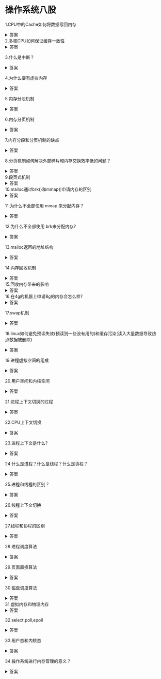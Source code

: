 # 操作系统八股

1.CPU中的Cache如何将数据写回内存

<details>
    <summary>答案</summary>
    <p>
        有两种方式，写直达和写回
        写直达，首先判断该数据是否存在Cache中，如果存在，则写入Cache，再写入内存。否则直接写入内存
        写回，首先判断该数据是否存在Cache中，如果存在，则直接写入Cache，将其标记为脏，如果不存在，定位到对应的Cache块，如果该块为脏，则先将其写入内存，然后再将要写入的数据从内存读出，再写入到Cache，标记为脏。如果该块不为脏，则将要写入的数据从内存读出，然后将要写入的数据写入Cache
    </p>
</details>
2.多核CPU如何保证缓存一致性

<details>
    <summary>答案</summary>
    <p>
        通过基于总线嗅探机制的MESI协议，维护了已修改，独占，共享，已失效四个状态。根据来自本地核心的请求，或者是来自其他CPU核心通过总线传输过来的请求，从而构成一个流动的状态机，对于处于已修改或独占状态的CacheLine，修改数据时，不需要发送广播给其他CPU核心
        总线嗅探协议无法保证事务的串行化，而MESI协议很好的解决了这个问题
    </p>
</details>

3.什么是中断？

<details>
    <summary>答案</summary>
    <p>
        中断是操作系统用来打断当前执行的进程，转而执行中断处理程序的一种机制
        分为硬中断和软中断，硬中断是由硬件触发中断，用于快速处理中断，软中断，由内核触发中断，用来异步的完成硬中断没完成的工作
    </p>
</details>

4.为什么要有虚拟内存

<details>
    <summary>答案</summary>
    <p>
        1.虚拟内存使得进程的运行内存可以超过物理内存的大小，因为程序符合局部性原理，CPU访问内存会有很明显的重复访问的倾向性，对于那些没有经常访问的数据，我们可以将其换出物理内存
        2.虚拟内存使得每个进程都有自己的页表，每个进程的虚拟内存空间都是独立的，解决了多进程地址空间冲突的问题
        3.虚拟内存的页表中记录了一个页的读写权限，再内存访问方面，为操作系统提供了更好的安全性
    </p>
</details>

5.内存分段机制

<details>
    <summary>答案</summary>
    <p>
         内存分段机制将一个程序分成多个逻辑段，如代码段，栈段，堆段，数据段，每个段有自己的属性，分段机制下，虚拟地址由段选择因子和段内偏移组成。段选择因子包括段号，段的界限，段的特权等级。
    </p>
</details>

6.内存分页机制

<details>
    <summary>答案</summary>
    <p>
        将整个虚拟内存和物理内存都分成固定大小的页，页与页之间是紧密排列的，不会有外部碎片。分页机制下，虚拟地址由页号和页内偏移量组成，然后通过页表，将虚拟地址中的页号映射到物理页号。
    </p>
</details>

7.内存分段和分页机制的缺点

<details>
    <summary>答案</summary>
    <p>
        分段机制的缺点是容易产生外部碎片，内存交换效率低，因为容易产生外部碎片，所以经常需要将数据交换到磁盘，但是磁盘访问速度太慢，所以会导致内存交换效率很低
        分页机制的缺点是容易产生内部碎片，因为分页机制的最小单位是页，所以即使程序不足一页，也只能分配一页
    </p>
</details>

8.分页机制如何解决外部碎片和内存交换效率低的问题？

<details>
    <summary>答案</summary>
    <p>
        因为分页机制的页与页之间都是紧密排列的，所以不会有外部碎片，当内存空间不足时，会将少数的一个或几个页换出到磁盘上，不会花太多时间，因此内存交换效率比较高
    </p>
</details>
9.段页式机制

<details>
    <summary>答案</summary>
    <p>
        先将程序划分成多个有逻辑意义的段，再将每个段分成多个页。每个程序一个段表，每个段由有一张页表，在段页式机制下，虚拟地址由段号，段内页号，页内偏移组成。
    </p>
</details>
10.malloc通过brk()和mmap()申请内存的区别

<details>
    <summary>答案</summary>
    <p>
        1.通过brk()方式申请内存时，free释放内存时，并不会把内存归还给操作系统，而是在malloc的内存池中，待下次使用
        2.通过mmap()方式申请内存时，free释放内存时，会把内存归还给操作系统，内存得到真正的释放
    </p>
</details>

11.为什么不全部使用 mmap 来分配内存？

<details>
    <summary>答案</summary>
    <p>
        因为使用mmap分配内存会导致每次都发生运行态的切换，还会导致缺页中断，会导致CPU消耗太大
    </p>
</details>

12.为什么不全部使用 brk来分配内存?

<details>
    <summary>答案</summary>
    <p>
        brk分配内存很容易造成内存碎片，对于小块内存，堆内会产生越来越多的不可用的碎片，从而造成内存泄漏
    </p>
</details>

13.malloc返回的地址结构

<details>
    <summary>答案</summary>
    <p>
        包括内存的头信息和用户使用的内存块
    </p>
</details>

14.内存回收机制

<details>
    <summary>答案</summary>
    <p>
        当内存分配时，可分配内存不够就会触发后台内存回收，这个回收过程是异步的，然后检查是否有足够的空闲物理内存，如果还不够，则启用直接内存回收，这是同步的过程。如果还不够，则会触发OOM机制。内存回收的时候，对于文件页，如果是脏页，先写入磁盘，再回收，否则，直接回收，对于匿名页，先写入磁盘，再回收。在回收时，会从通过LRU算法，取出队尾的内存页，因为他是很少被访问的，将其回收
    </p>
</details>
15.回收内存带来的影响


<details>
    <summary>答案</summary>
    <p>
        1.对于后台内存回收，是异步回收的，因此不会阻塞进程
        2.对于直接内存回收，是同步回收的，会阻塞进程，这会造成很长时间的延迟，以及系统的CPU利用率会身高，导致系统负载升高
    </p>
</details>
16.在4g的机器上申请8g的内存会怎么样?

<details>
    <summary>答案</summary>
    <p>
        首先要考虑是32位还是64位的操作系统，32位可申请的内存是3G，64位可申请俄内出是128T。
        如果超过对应的，将会申请失败。然后考虑是否访问内存，如果不访问，因为保存虚拟内存的数据结构需要内存，所以只要物理内存充足，就可以申请成功。如果物理内存不足，开启swap机制也可以申请成功。如果访问，超过物理内存后，不开启swap机制将会触发OOM。
    </p>
</details>

17.swap机制

<details>
    <summary>答案</summary>
    <p>
        当系统内存不足或大量内存闲置时，swap机制会将进程暂时不用的内存数据存储到磁盘中，并释放这些数据的内存。当进程再次访问这些内存时，再把它们从磁盘读到内存中来
    </p>
</details>

18.linux如何避免预读失效(预读到一些没有用的)和缓存污染(读入大量数据导致热点数据被删除)

<details>
    <summary>答案</summary>
    <p>
        linux是基于LRU算法，将其划分成活跃链表和非活跃链表，预读的页加入到非活跃链表的头部，当页被真正访问时，才将页插入活跃链表头部，如果预读的页没有被访问，也不会影响活跃链表中的热点数据
        缓存污染是因为大量数据直接进入活跃链表，所以我们要提高进入活跃链表的门槛，因为大量的数据只会被读入一次，因为不会被加入到活跃链表，而造成热点数据被替换掉
    </p>
</details>

19.进程虚拟空间的组成

<details>
    <summary>答案</summary>
    <p>
        由栈，文件映射和匿名映射区，堆，BSS段，数据段，代码段组成。BSS段是未初始化的数据，文件映射和匿名映射区就是通过mmap申请的内存
    </p>
</details>

20.用户空间和内核空间

<details>
    <summary>答案</summary>
    <p>
        用户空间是应用程序的运行空间。内核空间是内核的运行空间，
        进程在用户态时，只能访问用户空间。只有进入内核态，才能访问内核空间
    </p>
</details>

21.进程上下文切换的过程

<details>
    <summary>答案</summary>
    <p>
       首先会从用户态切换到内核态，然后保存进程上下文，然后加载另一个进程的进程上下文。
    </p>
</details>

22.CPU上下文切换

<details>
    <summary>答案</summary>
    <p>
        先将CPU上下文(CPU寄存器和程序计数器)保存起来，然后加载新任务的上下文到寄存器和程序计数器中，最后再跳转到程序计数器所指的新位置
    </p>
</details>

23.进程上下文是什么?

<details>
    <summary>答案</summary>
    <p>
        进程上下文包括寄存器，程序计数器，栈指针，PCB，核心栈，页表等信息
    </p>
</details>

24.什么是进程？什么是线程？什么是协程？

<details>
    <summary>答案</summary>
    <p>
        进程是执行中的程序。线程是进程的一个执行流程。协程是一种用户态的，不被操作系统所管理的，完全由用户控制的，比线程更加轻量级的存在
    </p>
</details>

25.进程和线程的区别？

<details>
    <summary>答案</summary>
    <p>
        1.进程是资源分配的单位，线程是CPU调度的单位
        2.进程拥有完整的资源，而线程只独享必不可少的资源，如寄存器和栈
        3.进程上下文切换需要保存更多的上下文信息，而因为同一进程的线程共享了进程的信息，故需要保存的上下文更少
        4.多进程可以充分利用多核CPU进行并发处理，而多线程依赖于单个CPU的多个执行单元进行并发执行
        5.线程之间的访问需要进行协同和同步，否则会出现竞争条件和死锁。
    </p>
</details>

26.线程上下文切换

<details>
    <summary>答案</summary>
    <P>
        如果两个线程属于同一个进程，则只需要切换线程的私有数据和寄存器等数据
        如果两个线程不属于同一个进程，则和进程上下文切换一样。
    </P>
</details>

27.线程和协程的区别

<details>
    <summary>答案</summary>
    <p>
        1.线程的调度由操作系统控制，而协程的调度由用户自己控制
        2.线程的切换需要由用户态切换到内核态，而协程的切换不需要
        3.同一时间，多核处理器的环境下，多线程可以是并行的，但是多协程是并发的
        4.线程通常是抢占式的，而协程是协同式的。
    </p>
</details>

28.进程调度算法

<details>
    <summary>答案</summary>
    <p>
        进程调度算法包括先来先服务，最短作业优先，高响应比优先，时间片轮转，多级反馈队列，最高优先级
        先来先服务对长作业有利，适合CPU密集型，不适合IO密集型的系统
        最短作业优先，对长作业不利，可能导致长作业一直不能运行
        高响应比优先权衡了短作业和长作业
        最高优先级，可能会导致低优先级的作业永远无法运行
        多级反馈队列，兼顾了长短作业，同时有较好的响应时间
    </p>
</details>

29.页面置换算法

<details>
    <summary>答案</summary>
    <p>
    最佳页面置换算法(太过理想没法实现，将未来最长时间不访问的页面置换)，最近最久未使用置换算法(LRU)，先进先出置换算法(FIFO)，时钟页面替换算法(维护一个环形链表，每个页面记录一个访问标志位，置换时，遇到访问标志位为1的就将其改成0，遇到0就将其置换，当页面被访问时，将标志位设为1，最不常用算法(LFU)
    </p>
</details>

30.磁盘调度算法

<details>
    <summary>答案</summary>
    <p>
        先来先服务,最短寻道时间优先，扫描算法(选定某一个方向，直到最后一个磁道，才调转方向，返回途中处理请求)，循环扫描算法（选定某一个方向，直到最后一个磁道，才调转方向，返回途中不处理请求），LOOK算法（基于扫描算法的改进，磁头只会移动到最远的请求位置，然后立即反向移动，返回途中处理请求），C-LOOK算法（基于循环扫描算法的改进，磁头只会移动到最远的请求位置，然后立即反向移动，返回途中不处理请求）
    </p>
</details>
31.虚拟内存和物理内存

<details>
    <summary>答案</summary>
    <p>
		虚拟内存是一种内存管理技术，将程序使用的内存地址（虚拟地址）映射到物理内存的地址。        
    </p>
</details>

32.select,poll,epoll

<details>
    <summary>答案</summary>
    <p>
        select就是将已连接的socket列表拷贝到内核中，然后由内核检查是否有网络事件产生，通过遍历socket列表，然后将有网络事件产生的socket标记为可读或可写，然后再拷贝到用户态，用户态再遍历socket列表，找到可读或可写的socket,对其进行处理
        poll就是将select使用的bitsmap替换成了链表，从而不会受到bitsmap长度的限制
        epoll在内核中使用红黑树来关注进程所有待检测的socket,从而减少数据拷贝，使用事件驱动机制，内核里维护了一个链表来记录就绪事件，只将有事件发生的socket列表传递给应用程序，不需要扫描整个集合
    </p>
</details>

33.用户态和内核态

<details>
    <summary>答案</summary>
    <p>
        用户态是应用程序运行的状态，处于用户态时只能访问受限的内存，而处于内核态时，可以访问任何数据
    </p>
</details>

34.操作系统进行内存管理的意义？

<details>
    <summary>答案</summary>
    <p>
		1.优化内存使用效率
        2.保证进程之间使用内存互不干扰，保证系统的安全性
        3.更加高效的申请和释放内存
    </p>
</details>



